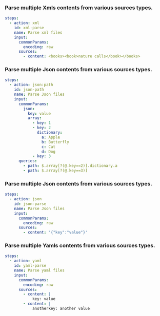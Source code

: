 ### Parse multiple Xmls contents from various sources types.

```yaml
steps:
  - action: xml
    id: xml-parse
    name: Parse xml files
    input:
      commonParams:
        encoding: raw
      sources:
        - content: <books><book>nature calls</book></books>

```

### Parse multiple Json contents from various sources types.

```yaml
steps:
  - action: json:path
    id: json-path
    name: Parse Json files
    input:
      commonParams:
        json:
          key: value
          array:
            - key: 1
            - key: 2
              dictionary:
                a: Apple
                b: Butterfly
                c: Cat
                d: Dog
            - key: 3
      queries:
        - path: $.array[?(@.key==2)].dictionary.a
        - path: $.array[?(@.key==3)]

```

### Parse multiple Json contents from various sources types.

```yaml
steps:
  - action: json
    id: json-parse
    name: Parse Json files
    input:
      commonParams:
        encoding: raw
      sources:
        - content: '{"key":"value"}'

```

### Parse multiple Yamls contents from various sources types.

```yaml
steps:
  - action: yaml
    id: yaml-parse
    name: Parse yaml files
    input:
      commonParams:
        encoding: raw
      sources:
        - content: |
            key: value
        - content: |
            anotherkey: another value

```
